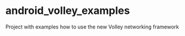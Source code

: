 android_volley_examples
=======================

Project with examples how to use the new Volley networking framework
